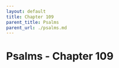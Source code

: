 ```yaml
---
layout: default
title: Chapter 109
parent_title: Psalms
parent_url: ./psalms.md
---
```


# Psalms - Chapter 109
